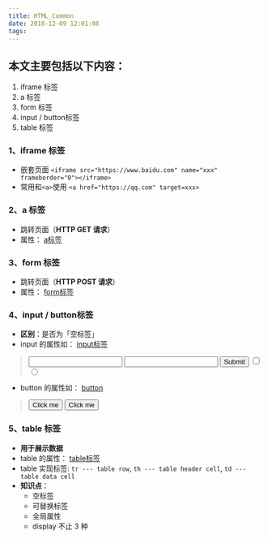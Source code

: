 ```yaml
---
title: HTML_Common
date: 2018-12-09 12:01:08
tags:
---
```


## 本文主要包括以下内容：

1. iframe 标签
2. a 标签
3. form 标签
4. input / button标签
5. table 标签

### 1、iframe 标签

- 嵌套页面
  `<iframe src="https://www.baidu.com" name="xxx" frameborder="0"></iframe>`
- 常用和`<a>`使用
  `<a href="https://qq.com" target=xxx>`

### 2、a 标签

- 跳转页面（**HTTP GET 请求**）
- 属性：
[a标签](https://developer.mozilla.org/zh-CN/docs/Web/HTML/Element/a)

### 3、form 标签

- 跳转页面（**HTTP POST 请求**）
- 属性：
[form标签](https://developer.mozilla.org/zh-CN/docs/Web/HTML/Element/form)

### 4、input / button标签

- **区别**：是否为「空标签」
- input 的属性如：
[input标签](https://developer.mozilla.org/zh-CN/docs/Web/HTML/Element/Input)

> <input type="text">
> <input type="password">
> <input type="submit">
> <input type="checkbox" value="xxx">
> <input type="radio" value="yyy">

- button 的属性如：
[button](https://developer.mozilla.org/zh-CN/docs/Web/HTML/Element/button)

> <button name="button">Click me</button>
> <button>Click me</button>

### 5、table 标签

- **用于展示数据**
- table 的属性：
[table标签](https://developer.mozilla.org/zh-CN/docs/Web/HTML/Element/table)
- table 实现标签:
`tr --- table row`, `th --- table header cell`, `td --- table data cell`
- **知识点**：
  - 空标签
  - 可替换标签
  - 全局属性
  - display 不止 3 种


